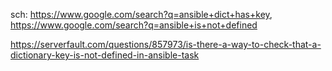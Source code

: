 sch: https://www.google.com/search?q=ansible+dict+has+key, https://www.google.com/search?q=ansible+is+not+defined

https://serverfault.com/questions/857973/is-there-a-way-to-check-that-a-dictionary-key-is-not-defined-in-ansible-task
